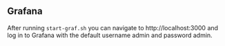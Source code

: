 

## Grafana

After running `start-graf.sh` you can navigate to http://localhost:3000 and log in to Grafana with the default username admin and password admin.

